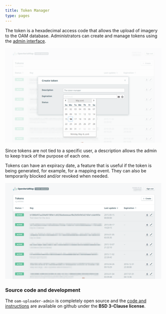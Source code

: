 ```yaml
---
title: Token Manager
type: pages
---
```


The token is a hexadecimal access code that allows the upload of imagery to the OAM database.
Administrators can create and manage tokens using the [admin interface](https://admin.openaerialmap.org).

![Screenshot](/content/uploader/token-create.png)


Since tokens are not tied to a specific user, a description allows the admin to keep track of the purpose of each one.

Tokens can have an expiracy date, a feature that is useful if the token is being generated, for example, for a mapping event. They can also be temporarily blocked and/or revoked when needed.


![Screenshot](/content/uploader/token-manager.png)


### Source code and development
The `oam-uploader-admin` is completely open source and the [code and instructions](https://github.com/hotosm/oam-uploader-admin) are available on github under the **BSD 3-Clause license**.
